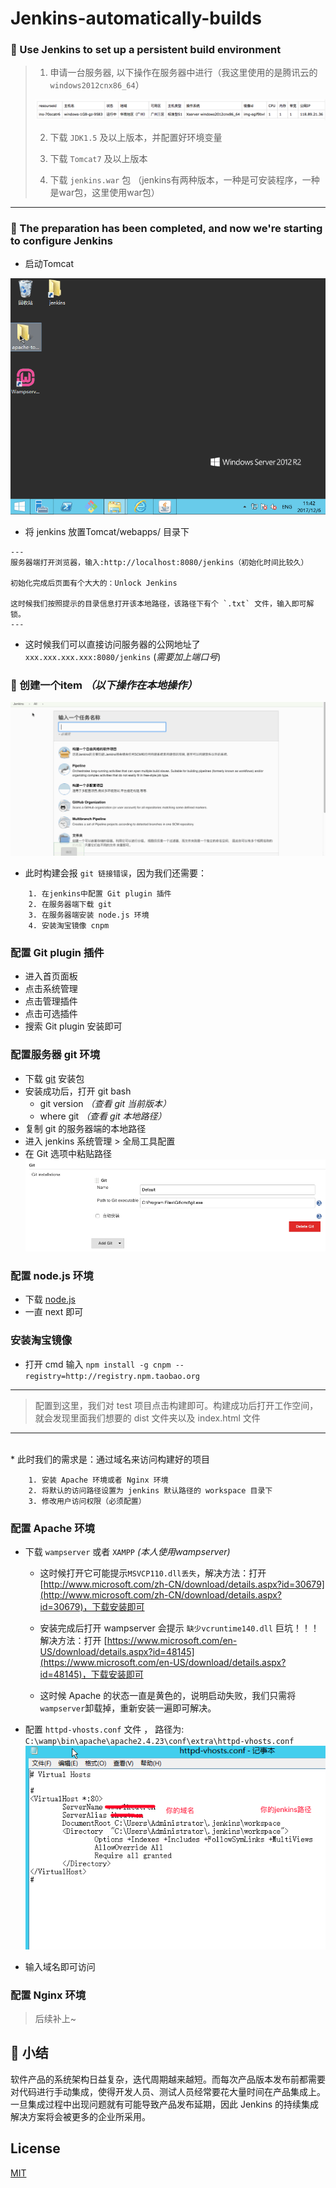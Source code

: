 # Jenkins-automatically-builds

### 🤔 Use Jenkins to set up a persistent build environment

> 1. 申请一台服务器, 以下操作在服务器中进行（我这里使用的是腾讯云的 `windows2012cnx86_64`）
> 
> ![](WX20171206-100726.png)
> 
> 2. 下载 `JDK1.5` 及以上版本，并配置好环境变量
> 
> 3. 下载 `Tomcat7` 及以上版本
> 
> 4. 下载 `jenkins.war` 包 （jenkins有两种版本，一种是可安装程序，一种是war包，这里使用war包） 

***

### 🐶 The preparation has been completed, and now we're starting to configure Jenkins

* 启动Tomcat

![](01.gif)

* 将 jenkins 放置Tomcat/webapps/ 目录下

```
---
服务器端打开浏览器，输入:http://localhost:8080/jenkins（初始化时间比较久）

初始化完成后页面有个大大的：Unlock Jenkins

这时候我们按照提示的目录信息打开该本地路径，该路径下有个 `.txt` 文件，输入即可解锁。
---
```

* 这时候我们可以直接访问服务器的公网地址了 `xxx.xxx.xxx.xxx:8080/jenkins` (*需要加上端口号*)

### **👀 创建一个item** ***（以下操作在本地操作）***

![](03.gif)

* 此时构建会报 `git 链接错误`，因为我们还需要：

```
	1. 在jenkins中配置 Git plugin 插件
	2. 在服务器端下载 git
	3. 在服务器端安装 node.js 环境
	4. 安装淘宝镜像 cnpm
```

### 配置 Git plugin 插件

* 进入首页面板 
* 点击系统管理
* 点击管理插件 
* 点击可选插件
* 搜索 Git plugin 安装即可

### 配置服务器 git 环境

* 下载 [git](https://www.git-scm.com/downloads) 安装包
* 安装成功后，打开 git bash
	* git version *（查看 git 当前版本）*
	* where git *（查看 git 本地路径）*
* 复制 git 的服务器端的本地路径
* 进入 jenkins 系统管理 > 全局工具配置
* 在 Git 选项中粘贴路径
![](03.png) 

### 配置 node.js 环境

* 下载 [node.js](http://nodejs.cn/download/)
* 一直 next 即可

### 安装淘宝镜像

* 打开 cmd 输入 `npm install -g cnpm --registry=http://registry.npm.taobao.org`

---
> 配置到这里，我们对 test 项目点击构建即可。构建成功后打开工作空间，就会发现里面我们想要的 dist 文件夹以及 index.html 文件

---
<br/>
* 此时我们的需求是：通过域名来访问构建好的项目

```
	1. 安装 Apache 环境或者 Nginx 环境
	2. 将默认的访问路径设置为 jenkins 默认路径的 workspace 目录下
	3. 修改用户访问权限（必须配置）
```

### 配置 Apache 环境

* 下载 `wampserver` 或者 `XAMPP` *(本人使用wampserver)*
	* 这时候打开它可能提示`MSVCP110.dll丢失`，解决方法：打开 [http://www.microsoft.com/zh-CN/download/details.aspx?id=30679](http://www.microsoft.com/zh-CN/download/details.aspx?id=30679)，下载安装即可
	* 安装完成后打开 wampserver 会提示 `缺少vcruntime140.dll` 巨坑！！！ 解决方法：打开 [https://www.microsoft.com/en-US/download/details.aspx?id=48145](https://www.microsoft.com/en-US/download/details.aspx?id=48145)，下载安装即可

	* 这时候 Apache 的状态一直是黄色的，说明启动失败，我们只需将 `wampserver`卸载掉，重新安装一遍即可解决。
* 配置 `httpd-vhosts.conf` 文件 ， 路径为: `C:\wamp\bin\apache\apache2.4.23\conf\extra\httpd-vhosts.conf`
![](05.png)

* 输入域名即可访问

### 配置 Nginx 环境
> 后续补上~

## 🤔 小结

软件产品的系统架构日益复杂，迭代周期越来越短。而每次产品版本发布前都需要对代码进行手动集成，使得开发人员、测试人员经常要花大量时间在产品集成上。一旦集成过程中出现问题就有可能导致产品发布延期，因此 Jenkins 的持续集成解决方案将会被更多的企业所采用。

## License

[MIT](https://opensource.org/licenses/MIT)